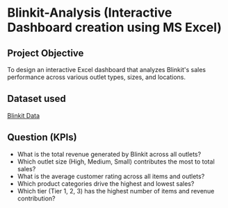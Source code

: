 # Blinkit-Analysis (Interactive Dashboard creation using MS Excel)

## Project Objective
To design an interactive Excel dashboard that analyzes Blinkit's sales performance across various outlet types, sizes, and locations.
## Dataset used
<a href="https://github.com/kartikgautam1323/Blinkit-Analysis/blob/main/BlinkIT%20Grocery%20Data%20Excel.xlsx">Blinkit Data </a>
## Question (KPIs)
- What is the total revenue generated by Blinkit across all outlets?
- Which outlet size (High, Medium, Small) contributes the most to total sales?
- What is the average customer rating across all items and outlets?
- Which product categories drive the highest and lowest sales?
- Which tier (Tier 1, 2, 3) has the highest number of items and revenue contribution?
